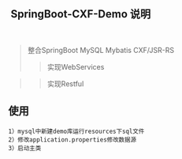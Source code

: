 ##  SpringBoot-CXF-Demo 说明
 
 >  整合SpringBoot MySQL Mybatis CXF/JSR-RS 
 >> 实现WebServices
 
 >> 实现Restful
     
##  使用 

    1）mysql中新建demo库运行resources下sql文件
    2）修改application.properties修改数据源
    3）启动主类
